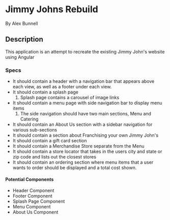 # Jimmy Johns Rebuild

By Alex Bunnell

## Description

This application is an attempt to recreate the existing Jimmy John's website using Angular

### Specs
* It should contain a header with a navigation bar that appears above each view, as well as a footer under each view.
* It should contain a splash page
  1. Splash page contains a carousel of image links
* It should contain a menu page with side navigation bar to display menu items
  1. The side navigation should have two main sections, Menu and Catering
* It should contain an About Us section with a sidebar navigation for various sub-sections
* It should contain a section about Franchising your own Jimmy John's
* It should contain a gift card section
* It should contain a Merchandise Store separate from the Menu
* It should contain a store locator that takes in the users city and state or zip code and lists out the closest stores
* It should contain an ordering section where menu items that a user wants to order should be displayed and a total cost shown.

#### Potential Components
 * Header Component
 * Footer Component
 * Splash Page Component
 * Menu Component
 * About Us Component

